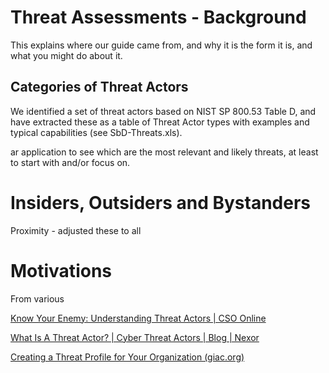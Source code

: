 # Threat Assessments - Background

This explains where our guide came from, and why it is the form it is, and what you might do about it.



## Categories of Threat Actors

We identified a set of threat actors based on NIST SP 800.53 Table D,
and have extracted these as a table of Threat Actor types with examples
and typical capabilities (see SbD-Threats.xls). 



ar application to see
which are the most relevant and likely threats, at least to start with
and/or focus on.



# Insiders, Outsiders and Bystanders

Proximity - adjusted these to all

# Motivations

From various

[Know Your Enemy: Understanding Threat Actors \| CSO Online](https://www.csoonline.com/article/3203804/know-your-enemy-understanding-threat-actors.html)

[What Is A Threat Actor? \| Cyber Threat Actors \| Blog \| Nexor](https://www.nexor.com/what-is-a-threat-actor/#:~:text=What%20are%20the%20threat%20actor%20types%3F%201%20Cyber,4%20Script%20kiddies.%20...%205%20Disgruntled%20employees.%20)

[Creating a Threat Profile for Your Organization (giac.org)](https://www.giac.org/paper/gcih/1772/creating-threat-profile-organization/110995)

[^1]: Sun Tzu "Art of War" and pretty much every other classical book on conflict since

